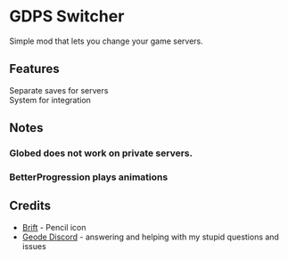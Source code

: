 # GDPS Switcher
Simple mod that lets you change your game servers.
## Features
Separate saves for servers\
System for integration
## Notes
### Globed does not work on private servers.
### BetterProgression plays animations
## Credits
- [Brift](https://x.com/BriftXD) - Pencil icon
- [Geode Discord](https://discord.com/geode) - answering and helping with my stupid questions and issues